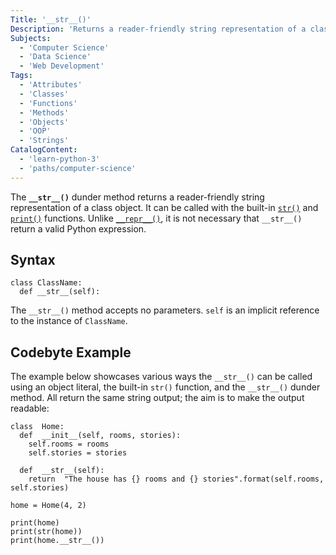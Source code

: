 ```yaml
---
Title: '__str__()'
Description: 'Returns a reader-friendly string representation of a class object.'
Subjects:
  - 'Computer Science'
  - 'Data Science'
  - 'Web Development'
Tags:
  - 'Attributes'
  - 'Classes'
  - 'Functions'
  - 'Methods'
  - 'Objects'
  - 'OOP'
  - 'Strings'
CatalogContent:
  - 'learn-python-3'
  - 'paths/computer-science'
---
```


The **`__str__()`** dunder method returns a reader-friendly string representation of a class object. It can be called with the built-in [`str()`](https://www.codecademy.com/resources/docs/python/built-in-functions/str) and [`print()`](https://www.codecademy.com/resources/docs/python/built-in-functions/print) functions. Unlike [`__repr__()`](https://www.codecademy.com/resources/docs/python/dunder-methods/repr), it is not necessary that `__str__()` return a valid Python expression.

## Syntax

```pseudo
class ClassName:
  def __str__(self):
```

The `__str__()` method accepts no parameters. `self` is an implicit reference to the instance of `ClassName`.

## Codebyte Example

The example below showcases various ways the `__str__()` can be called using an object literal, the built-in `str()` function, and the `__str__()` dunder method. All return the same string output; the aim is to make the output readable:

```codebyte/python
class  Home:
  def  __init__(self, rooms, stories):
    self.rooms = rooms
    self.stories = stories

  def  __str__(self):
    return  "The house has {} rooms and {} stories".format(self.rooms, self.stories)

home = Home(4, 2)

print(home)
print(str(home))
print(home.__str__())
```
